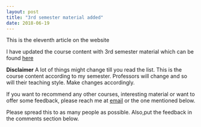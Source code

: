 ```yaml
---
layout: post
title: "3rd semester material added"
date: 2018-06-19
---
```

This is the eleventh article on the website

I have updated the course content with 3rd semester material which can be found <a href = "https://anirudh257.github.io/Course_content/">
here</a>

**Disclaimer** A lot of things might change till you read the list. This is the course content according to
my semester. Professors will change and so will their teaching style. Make changes accordingly. 

If you want to recommend any other courses, interesting material or want to offer some feedback, please reach me at 
<a href="mailto:at794@snu.edu.in">email</a> or the one mentioned below. 

Please spread this to as many people as possible. Also,put the feedback in the comments section below.
